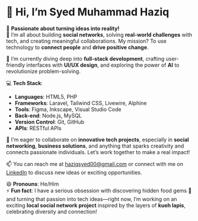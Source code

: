 # 👋 Hi, I’m Syed Muhammad Haziq

🚀 **Passionate about turning ideas into reality!**  
👀 I’m all about building **social networks**, solving **real-world challenges** with tech, and creating meaningful collaborations. My mission? To use technology to **connect people** and **drive positive change**.

🌱 I’m currently diving deep into **full-stack development**, crafting user-friendly interfaces with **UI/UX design**, and exploring the power of **AI** to revolutionize problem-solving.

💻 **Tech Stack**:
- **Languages**: HTML5, PHP
- **Frameworks**: Laravel, Tailwind CSS, Livewire, Alphine
- **Tools**: Figma, Inkscape, Visual Studio Code
- **Back-end**: Node.js, MySQL
- **Version Control**: Git, GitHub
- **APIs**: RESTful APIs

💞️ I'm eager to collaborate on **innovative tech projects**, especially in **social networking**, **business solutions**, and anything that sparks creativity and connects passionate individuals. Let’s work together to make a real impact!

📫 You can reach me at [haziqsyed00@gmail.com](mailto:haziqsyed00@gmail.com) or connect with me on [LinkedIn](https://linkedin.com/in/syed-muhammad-haziq-15698a274) to discuss new ideas or exciting opportunities.

😄 **Pronouns**: He/Him  
⚡ **Fun fact**: I have a serious obsession with discovering hidden food gems 🍜 and turning that passion into tech ideas—right now, I’m working on an exciting **local social network project** inspired by the layers of **kueh lapis**, celebrating diversity and connection!
